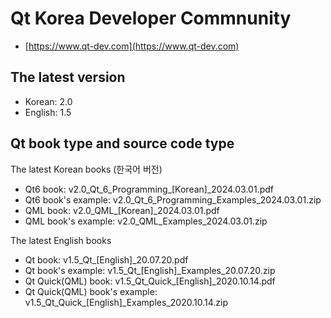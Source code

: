 # Qt Korea Developer Commnunity
- [https://www.qt-dev.com](https://www.qt-dev.com)

## The latest version 
- Korean: 2.0
- English: 1.5

## Qt book type and source code type 

The latest Korean books (한국어 버전)
- Qt6 book: v2.0_Qt_6_Programming_[Korean]_2024.03.01.pdf
- Qt6 book's example: v2.0_Qt_6_Programming_Examples_2024.03.01.zip 
- QML book: v2.0_QML_[Korean]_2024.03.01.pdf
- QML book's example: v2.0_QML_Examples_2024.03.01.zip

The latest English books
- Qt book: v1.5_Qt_[English]_20.07.20.pdf
- Qt book's example: v1.5_Qt_[English]_Examples_20.07.20.zip
- Qt Quick(QML) book: v1.5_Qt_Quick_[English]_2020.10.14.pdf
- Qt Quick(QML) book's example: v1.5_Qt_Quick_[English]_Examples_2020.10.14.zip


